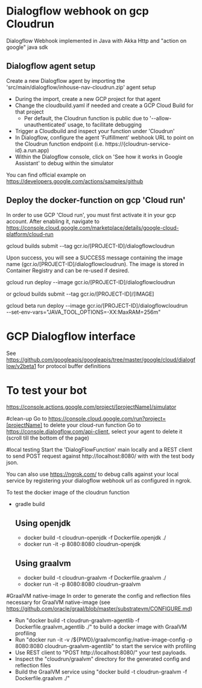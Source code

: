 # Dialogflow webhook on gcp Cloudrun

Dialogflow Webhook implemented in Java with Akka Http and "action on google" java sdk

## Dialogflow agent setup
Create a new Dialogflow agent by importing the 'src/main/dialogflow/inhouse-nav-cloudrun.zip' agent setup
- During the import, create a new GCP project for that agent
- Change the cloudbuild.yaml if needed and create a GCP Cloud Build for that project
  - Per default, the Cloudrun function is public due to '--allow-unauthenticated' usage, to facilitate debugging
- Trigger a Cloudbuild and inspect your function under 'Cloudrun'
- In Dialogflow, configure the agent 'Fulfillment' webhook URL to point on the Cloudrun function endpoint (i.e. https://{cloudrun-service-id}.a.run.app)
- Within the Dialogflow console, click on 'See how it works in Google Assistant' to debug within the simulator

You can find official example on https://developers.google.com/actions/samples/github


## Deploy the docker-function on gcp 'Cloud run'

In order to use GCP 'Cloud run', you must first activate it in your gcp account.
After enabling it, navigate to https://console.cloud.google.com/marketplace/details/google-cloud-platform/cloud-run

gcloud builds submit --tag gcr.io/[PROJECT-ID]/dialogflowcloudrun

Upon success, you will see a SUCCESS message containing the image name (gcr.io/[PROJECT-ID]/dialogflowcloudrun). The image is stored in Container Registry and can be re-used if desired.

gcloud run deploy <service-name> --image gcr.io/[PROJECT-ID]/dialogflowcloudrun

or
gcloud builds submit --tag gcr.io/[PROJECT-ID]/[IMAGE]

gcloud beta run deploy --image gcr.io/[PROJECT-ID]/dialogflowcloudrun \
      --set-env-vars="JAVA_TOOL_OPTIONS=-XX:MaxRAM=256m"

# GCP Dialogflow interface
See https://github.com/googleapis/googleapis/tree/master/google/cloud/dialogflow/v2beta1 for protocol buffer definitions

# To test your bot
https://console.actions.google.com/project/[projectName]/simulator

#clean-up
Go to https://console.cloud.google.com/run?project=[projectName] to delete your cloud-run function
Go to https://console.dialogflow.com/api-client, select your agent to delete it (scroll till the bottom of the page)

#local testing
Start the 'DialogFlowFunction' main locally and a REST client to send POST request against http://localhost:8080/ with
with the test body json.

You can also use https://ngrok.com/ to debug calls against your local service by registering your dialogflow webhook url 
as configured in ngrok.

To test the docker image of the cloudrun function
- gradle build

  ## Using openjdk
  - docker build -t cloudrun-openjdk -f Dockerfile.openjdk ./
  - docker run -it -p 8080:8080 cloudrun-openjdk

  ## Using graalvm
  - docker build -t cloudrun-graalvm -f Dockerfile.graalvm ./
  - docker run -it -p 8080:8080 cloudrun-graalvm

#GraalVM native-image
In order to generate the config and reflection files necessary for GraalVM native-image (see https://github.com/oracle/graal/blob/master/substratevm/CONFIGURE.md)
- Run "docker build -t cloudrun-graalvm-agentlib -f Dockerfile.graalvm_agentlib ./" to build a docker image with GraalVM profiling
- Run "docker run -it -v /${PWD}/graalvmconfig:/native-image-config -p 8080:8080 cloudrun-graalvm-agentlib" to start the service with profiling
- Use REST client to "POST http://localhost:8080/" your test payloads.
- Inspect the "cloudrun/graalvm" directory for the generated config and reflection files
- Build the GraalVM service using "docker build -t cloudrun-graalvm -f Dockerfile.graalvm ./"
